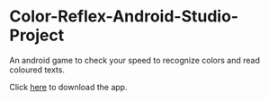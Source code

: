 # Color-Reflex-Android-Studio-Project
An android game to check your speed to recognize colors and read coloured texts.

Click [here](https://github.com/ABD-01/Color-Reflex-Android-Studio-Project/raw/master/ColorReflexer.apk) to download the app.


